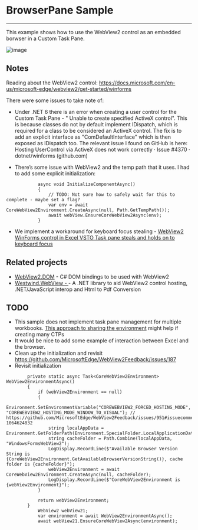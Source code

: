 # BrowserPane Sample
------------------

This example shows how to use the WebView2 control as an embedded borwser in a Custom Task Pane.

![image](https://user-images.githubusercontent.com/414659/153727880-9f359a47-d78c-4ec6-b152-2ccf81e55dc8.png)

## Notes

Reading about the WebView2 control: 
https://docs.microsoft.com/en-us/microsoft-edge/webview2/get-started/winforms

There were some issues to take note of:

* Under .NET 6 there is an error when creating a user control for the Custom Task Pane - " Unable to create specified ActiveX control".
This is because classes do not by default implement IDispatch, which is required for a class to be considered an ActiveX control.
The fix is to add an explicit interface as "ComDefaultInterface" which is then exposed as IDispatch too.
The relevant issue I found on GitHub is here: Hosting UserControl via ActiveX does not work correctly · Issue #4370 · dotnet/winforms (github.com)

* There’s some issue with WebView2 and the temp path that it uses.
I had to add some explicit initialization:

```
	        async void InitializeComponentAsync()
	        {
	            // TODO: Not sure how to safely wait for this to complete - maybe set a flag?
	            var env = await CoreWebView2Environment.CreateAsync(null, Path.GetTempPath());
	            await webView.EnsureCoreWebView2Async(env);
	        }
```

* We implement a workaround for keyboard focus stealing - [WebView2 WinForms control in Excel VSTO Task pane steals and holds on to keyboard focus
](https://github.com/MicrosoftEdge/WebView2Feedback/issues/951)

## Related projects

* [WebView2.DOM](https://github.com/R2D221/WebView2.DOM) - C# DOM bindings to be used with WebView2
* [Westwind.WebView - ](https://github.com/RickStrahl/Westwind.WebView) - A .NET library to aid WebView2 control hosting, .NET/JavaScript interop and Html to Pdf Conversion

## TODO

* This sample does not implement task pane management for multiple workbooks. [This approach to sharing the environment](https://weblog.west-wind.com/posts/2023/Oct/31/Caching-your-WebView-Environment-to-manage-multiple-WebView2-Controls) might help if creating many CTPs 
* It would be nice to add some example of interaction between Excel and the browser.
* Clean up the initialization and revisit https://github.com/MicrosoftEdge/WebView2Feedback/issues/187
* Revisit initialization

```
        private static async Task<CoreWebView2Environment> WebView2EnvironmentAsync()
        {
            if (webView2Environment == null)
            {
                Environment.SetEnvironmentVariable("COREWEBVIEW2_FORCED_HOSTING_MODE", "COREWEBVIEW2_HOSTING_MODE_WINDOW_TO_VISUAL"); // https://github.com/MicrosoftEdge/WebView2Feedback/issues/951#issuecomment-1064624832
                string localAppData = Environment.GetFolderPath(Environment.SpecialFolder.LocalApplicationData);
                string cacheFolder = Path.Combine(localAppData, "WindowsFormsWebView2");
                LogDisplay.RecordLine($"Available Browser Version String is {CoreWebView2Environment.GetAvailableBrowserVersionString()}, cache folder is {cacheFolder}");
                webView2Environment = await CoreWebView2Environment.CreateAsync(null, cacheFolder);
                LogDisplay.RecordLine($"CoreWebView2Environment is {webView2Environment}");
            }

            return webView2Environment;
        }
            WebView2 webView21;
            var environment = await WebView2EnvironmentAsync();
            await webView21.EnsureCoreWebView2Async(environment);

```

